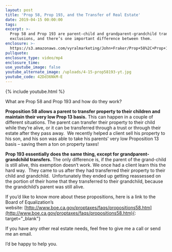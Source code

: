 ```yaml
---
layout: post
title: 'Prop 58, Prop 193, and the Transfer of Real Estate'
date: 2019-04-15 00:00:00
tags:
excerpt: >-
  Prop 58 and Prop 193 are parent-child and grandparent-grandchild transfer
  exclusions, and there’s one important difference between them.
enclosure: >-
  https://s3.amazonaws.com/vyralmarketing/John+Fraker/Prop+58%2C+Prop+193%2C+and+the+Transfer+of+Real+Estate.mp4
pullquote:
enclosure_type: video/mp4
enclosure_time:
use_youtube_image: false
youtube_alternate_image: /uploads/4-15-prop58193-yt.jpg
youtube_code: 42Dd36NkM-E
---
```


{% include youtube.html %}

What are Prop 58 and Prop 193 and how do they work?&nbsp;

**Proposition 58 allows a parent to transfer property to their children and maintain their very low Prop 13 basis.** This can happen in a couple of different situations. The parent can transfer their property to their child while they’re alive, or it can be transferred through a trust or through their estate after they pass away.&nbsp; We recently helped a client sell his property to his son, and his son was able to take his parents’ very low Proposition 13 basis – saving them a ton on property taxes\!

**Prop 193 essentially does the same thing, except for grandparent-grandchild transfers.** The only difference is, if the parent of the grand-child is still alive, this exemption doesn’t work. We once had a client learn this the hard way.&nbsp; They came to us after they had transferred their property to their child and grandchild.&nbsp; Unfortunately they ended up getting reassessed on the portion of their home that they transferred to their grandchild, because the grandchild’s parent was still alive.

If you’d like to know more about these propositions, here is a link to the Board of Equalization’s website:&nbsp;[http://www.boe.ca.gov/proptaxes/faqs/propositions58.htm](http://www.boe.ca.gov/proptaxes/faqs/propositions58.htm){: target="_blank"}

If you have any other real estate needs, feel free to give me a call or send me an email.

I’d be happy to help you.